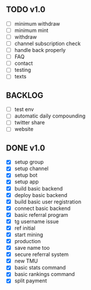 ## TODO v1.0

- [ ] minimum withdraw
- [ ] minimum mint
- [ ] withdraw
- [ ] channel subscription check
- [ ] handle back properly
- [ ] FAQ
- [ ] contact
- [ ] testing
- [ ] texts

## BACKLOG

- [ ] test env
- [ ] automatic daily compounding
- [ ] twitter share
- [ ] website

## DONE v1.0

- [x] setup group
- [x] setup channel
- [x] setup bot
- [x] setup app
- [x] build basic backend
- [x] deploy basic backend
- [x] build basic user registration
- [x] connect basic backend
- [x] basic referral program
- [x] tg username issue
- [x] ref initial
- [x] start mining
- [x] production
- [x] save name too
- [x] secure referral system
- [x] new TMU
- [x] basic stats command
- [x] basic rankings command
- [x] split payment
